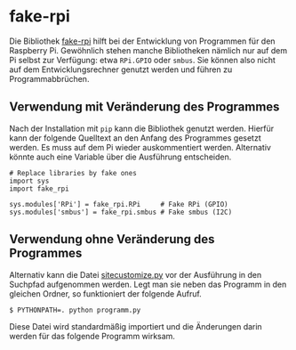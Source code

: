 # fake-rpi

Die Bibliothek
[fake-rpi](https://github.com/MomsFriendlyRobotCompany/fake_rpi) hilft
bei der Entwicklung von Programmen für den Raspberry Pi. Gewöhnlich
stehen manche Bibliotheken nämlich nur auf dem Pi selbst zur
Verfügung: etwa `RPi.GPIO` oder `smbus`. Sie können also nicht auf dem
Entwicklungsrechner genutzt werden und führen zu Programmabbrüchen.


## Verwendung mit Veränderung des Programmes

Nach der Installation mit `pip` kann die Bibliothek genutzt
werden. Hierfür kann der folgende Quelltext an den Anfang des
Programmes gesetzt werden. Es muss auf dem Pi wieder auskommentiert
werden. Alternativ könnte auch eine Variable über die Ausführung entscheiden.

    # Replace libraries by fake ones
    import sys
    import fake_rpi
    
    sys.modules['RPi'] = fake_rpi.RPi     # Fake RPi (GPIO)
    sys.modules['smbus'] = fake_rpi.smbus # Fake smbus (I2C)


## Verwendung ohne Veränderung des Programmes

Alternativ kann die Datei [sitecustomize.py](sitecustomize.py) vor der
Ausführung in den Suchpfad aufgenommen werden. Legt man sie neben das
Programm in den gleichen Ordner, so funktioniert der folgende Aufruf.

    $ PYTHONPATH=. python programm.py

Diese Datei wird standardmäßig importiert und die Änderungen darin
werden für das folgende Programm wirksam.
